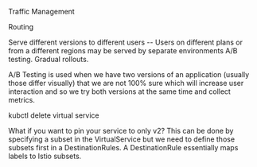 Traffic Management

Routing




Serve different versions to different users -- Users on different plans or from a different regions may be served by separate environments
A/B testing.
Gradual rollouts.



A/B Testing is used when we have two versions of an application (usually those differ visually) that we are not 100% sure which will increase user interaction and so we try both versions at the same time and collect metrics.

kubctl delete virtual service

What if you want to pin your service to only v2? This can be done by specifying a subset in the VirtualService but we need to define those subsets first in a DestinationRules. A DestinationRule essentially maps labels to Istio subsets.

